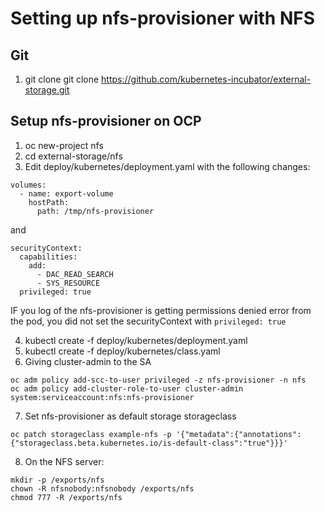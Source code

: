 # Setting up nfs-provisioner with NFS

## Git
1. git clone git clone https://github.com/kubernetes-incubator/external-storage.git

## Setup nfs-provisioner on OCP
1. oc new-project nfs
2. cd external-storage/nfs
3. Edit deploy/kubernetes/deployment.yaml with the following changes:
```
volumes:
  - name: export-volume
    hostPath:
      path: /tmp/nfs-provisioner
```
and

  ```
  securityContext:
    capabilities:
      add:
        - DAC_READ_SEARCH
        - SYS_RESOURCE
    privileged: true

  ```

  IF you log of the nfs-provisioner is getting permissions denied error from the pod, you did not set the securityContext with `privileged: true`

4. kubectl create -f deploy/kubernetes/deployment.yaml
5. kubectl create -f deploy/kubernetes/class.yaml
6. Giving cluster-admin to the SA

  ```
  oc adm policy add-scc-to-user privileged -z nfs-provisioner -n nfs
  oc adm policy add-cluster-role-to-user cluster-admin system:serviceaccount:nfs:nfs-provisioner

  ```
7. Set nfs-provisioner as default storage storageclass

  ```
  oc patch storageclass example-nfs -p '{"metadata":{"annotations":{"storageclass.beta.kubernetes.io/is-default-class":"true"}}}'
  ```

8. On the NFS server:

  ```
  mkdir -p /exports/nfs
  chown -R nfsnobody:nfsnobody /exports/nfs
  chmod 777 -R /exports/nfs
  ```
